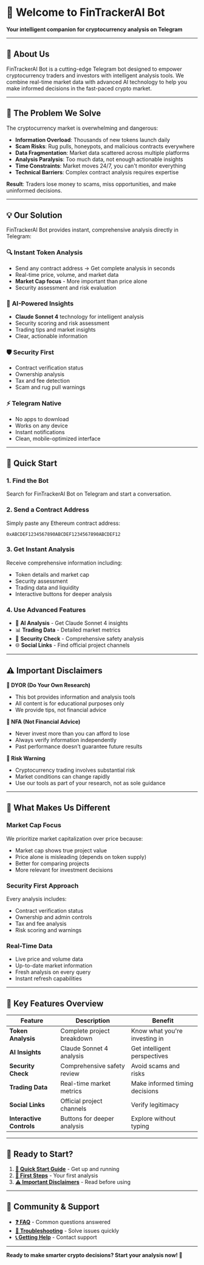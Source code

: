 # 🐋 Welcome to FinTrackerAI Bot

**Your intelligent companion for cryptocurrency analysis on Telegram**

---

## 🎯 About Us

FinTrackerAI Bot is a cutting-edge Telegram bot designed to empower cryptocurrency traders and investors with intelligent analysis tools. We combine real-time market data with advanced AI technology to help you make informed decisions in the fast-paced crypto market.

---

## 🚨 The Problem We Solve

The cryptocurrency market is overwhelming and dangerous:

- **Information Overload**: Thousands of new tokens launch daily
- **Scam Risks**: Rug pulls, honeypots, and malicious contracts everywhere
- **Data Fragmentation**: Market data scattered across multiple platforms
- **Analysis Paralysis**: Too much data, not enough actionable insights
- **Time Constraints**: Market moves 24/7, you can't monitor everything
- **Technical Barriers**: Complex contract analysis requires expertise

**Result**: Traders lose money to scams, miss opportunities, and make uninformed decisions.

---

## 💡 Our Solution

FinTrackerAI Bot provides instant, comprehensive analysis directly in Telegram:

### 🔍 **Instant Token Analysis**

- Send any contract address → Get complete analysis in seconds
- Real-time price, volume, and market data
- **Market Cap focus** - More important than price alone
- Security assessment and risk evaluation

### 🤖 **AI-Powered Insights**

- **Claude Sonnet 4** technology for intelligent analysis
- Security scoring and risk assessment
- Trading tips and market insights
- Clear, actionable information

### 🛡️ **Security First**

- Contract verification status
- Ownership analysis
- Tax and fee detection
- Scam and rug pull warnings

### ⚡ **Telegram Native**

- No apps to download
- Works on any device
- Instant notifications
- Clean, mobile-optimized interface

---

## 🚀 Quick Start

### 1. Find the Bot

Search for FinTrackerAI Bot on Telegram and start a conversation.

### 2. Send a Contract Address

Simply paste any Ethereum contract address:

```
0xABCDEF1234567890ABCDEF1234567890ABCDEF12
```

### 3. Get Instant Analysis

Receive comprehensive information including:

- Token details and market cap
- Security assessment
- Trading data and liquidity
- Interactive buttons for deeper analysis

### 4. Use Advanced Features

- 🤖 **AI Analysis** - Get Claude Sonnet 4 insights
- 📊 **Trading Data** - Detailed market metrics
- 🔐 **Security Check** - Comprehensive safety analysis
- 🌐 **Social Links** - Find official project channels

---

## ⚠️ Important Disclaimers

**🚨 DYOR (Do Your Own Research)**

- This bot provides information and analysis tools
- All content is for educational purposes only
- We provide tips, not financial advice

**🚨 NFA (Not Financial Advice)**

- Never invest more than you can afford to lose
- Always verify information independently
- Past performance doesn't guarantee future results

**🚨 Risk Warning**

- Cryptocurrency trading involves substantial risk
- Market conditions can change rapidly
- Use our tools as part of your research, not as sole guidance

---

## 🎯 What Makes Us Different

### **Market Cap Focus**

We prioritize market capitalization over price because:

- Market cap shows true project value
- Price alone is misleading (depends on token supply)
- Better for comparing projects
- More relevant for investment decisions

### **Security First Approach**

Every analysis includes:

- Contract verification status
- Ownership and admin controls
- Tax and fee analysis
- Risk scoring and warnings

### **Real-Time Data**

- Live price and volume data
- Up-to-date market information
- Fresh analysis on every query
- Instant refresh capabilities

---

## 🔧 Key Features Overview

| Feature                  | Description                 | Benefit                        |
| ------------------------ | --------------------------- | ------------------------------ |
| **Token Analysis**       | Complete project breakdown  | Know what you're investing in  |
| **AI Insights**          | Claude Sonnet 4 analysis    | Get intelligent perspectives   |
| **Security Check**       | Comprehensive safety review | Avoid scams and risks          |
| **Trading Data**         | Real-time market metrics    | Make informed timing decisions |
| **Social Links**         | Official project channels   | Verify legitimacy              |
| **Interactive Controls** | Buttons for deeper analysis | Explore without typing         |

---

## 🎨 Ready to Start?

1. **[🚀 Quick Start Guide](getting-started/quick-start.md)** - Get up and running
2. **[🎯 First Steps](getting-started/first-steps.md)** - Your first analysis
3. **[⚠️ Important Disclaimers](getting-started/disclaimers.md)** - Read before using

---

## 🤝 Community & Support

- **[❓ FAQ](support/faq.md)** - Common questions answered
- **[🚨 Troubleshooting](support/troubleshooting.md)** - Solve issues quickly
- **[📞 Getting Help](support/getting-help.md)** - Contact support

---

**Ready to make smarter crypto decisions? Start your analysis now! 🚀**

